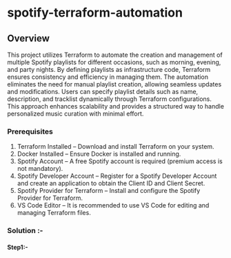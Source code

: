 # spotify-terraform-automation

## Overview

This project utilizes Terraform to automate the creation and management of multiple Spotify playlists for different occasions, such as morning, evening, and party nights. By defining playlists as infrastructure code, Terraform ensures consistency and efficiency in managing them. The automation eliminates the need for manual playlist creation, allowing seamless updates and modifications. Users can specify playlist details such as name, description, and tracklist dynamically through Terraform configurations. This approach enhances scalability and provides a structured way to handle personalized music curation with minimal effort.

### Prerequisites

1. Terraform Installed – Download and install Terraform on your system.
2. Docker Installed – Ensure Docker is installed and running.
3. Spotify Account – A free Spotify account is required (premium access is not mandatory).
4. Spotify Developer Account – Register for a Spotify Developer Account and create an application to obtain the Client ID and Client Secret.
5. Spotify Provider for Terraform – Install and configure the Spotify Provider for Terraform.
6. VS Code Editor – It is recommended to use VS Code for editing and managing Terraform files.

### Solution :-

#### Step1:- 

